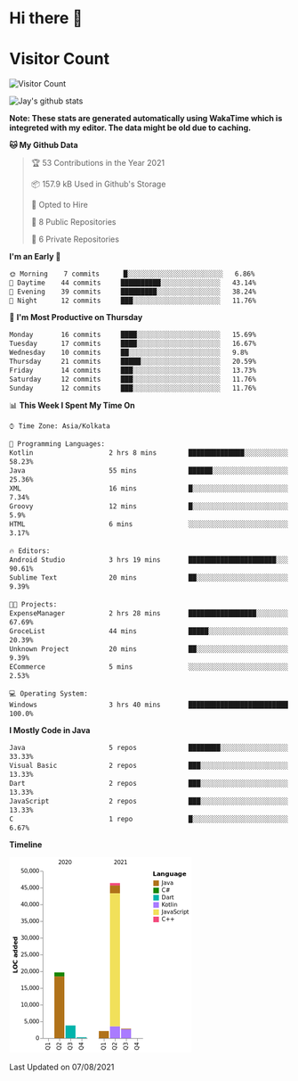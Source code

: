 # Hi there 👋 

# Visitor Count
![Visitor Count](https://profile-counter.glitch.me/jay-buddhdev/count.svg)

![Jay's github stats](https://github-readme-stats.vercel.app/api?username=jay-buddhdev&show_icons=true&theme=chartreuse-dark)

**Note: These stats are generated automatically using WakaTime which is integreted with my editor. The data might be old due to caching.**

<!--START_SECTION:waka-->
**🐱 My Github Data** 

> 🏆 53 Contributions in the Year 2021
 > 
> 📦 157.9 kB Used in Github's Storage 
 > 
> 💼 Opted to Hire
 > 
> 📜 8 Public Repositories 
 > 
> 🔑 6 Private Repositories  
 > 
**I'm an Early 🐤** 

```text
🌞 Morning    7 commits      █░░░░░░░░░░░░░░░░░░░░░░░░   6.86% 
🌆 Daytime    44 commits     ██████████░░░░░░░░░░░░░░░   43.14% 
🌃 Evening    39 commits     █████████░░░░░░░░░░░░░░░░   38.24% 
🌙 Night      12 commits     ███░░░░░░░░░░░░░░░░░░░░░░   11.76%

```
📅 **I'm Most Productive on Thursday** 

```text
Monday       16 commits     ████░░░░░░░░░░░░░░░░░░░░░   15.69% 
Tuesday      17 commits     ████░░░░░░░░░░░░░░░░░░░░░   16.67% 
Wednesday    10 commits     ██░░░░░░░░░░░░░░░░░░░░░░░   9.8% 
Thursday     21 commits     █████░░░░░░░░░░░░░░░░░░░░   20.59% 
Friday       14 commits     ███░░░░░░░░░░░░░░░░░░░░░░   13.73% 
Saturday     12 commits     ███░░░░░░░░░░░░░░░░░░░░░░   11.76% 
Sunday       12 commits     ███░░░░░░░░░░░░░░░░░░░░░░   11.76%

```


📊 **This Week I Spent My Time On** 

```text
⌚︎ Time Zone: Asia/Kolkata

💬 Programming Languages: 
Kotlin                   2 hrs 8 mins        ██████████████░░░░░░░░░░░   58.23% 
Java                     55 mins             ██████░░░░░░░░░░░░░░░░░░░   25.36% 
XML                      16 mins             █░░░░░░░░░░░░░░░░░░░░░░░░   7.34% 
Groovy                   12 mins             █░░░░░░░░░░░░░░░░░░░░░░░░   5.9% 
HTML                     6 mins              ░░░░░░░░░░░░░░░░░░░░░░░░░   3.17%

🔥 Editors: 
Android Studio           3 hrs 19 mins       ██████████████████████░░░   90.61% 
Sublime Text             20 mins             ██░░░░░░░░░░░░░░░░░░░░░░░   9.39%

🐱‍💻 Projects: 
ExpenseManager           2 hrs 28 mins       █████████████████░░░░░░░░   67.69% 
GroceList                44 mins             █████░░░░░░░░░░░░░░░░░░░░   20.39% 
Unknown Project          20 mins             ██░░░░░░░░░░░░░░░░░░░░░░░   9.39% 
ECommerce                5 mins              ░░░░░░░░░░░░░░░░░░░░░░░░░   2.53%

💻 Operating System: 
Windows                  3 hrs 40 mins       █████████████████████████   100.0%

```

**I Mostly Code in Java** 

```text
Java                     5 repos             ████████░░░░░░░░░░░░░░░░░   33.33% 
Visual Basic             2 repos             ███░░░░░░░░░░░░░░░░░░░░░░   13.33% 
Dart                     2 repos             ███░░░░░░░░░░░░░░░░░░░░░░   13.33% 
JavaScript               2 repos             ███░░░░░░░░░░░░░░░░░░░░░░   13.33% 
C                        1 repo              █░░░░░░░░░░░░░░░░░░░░░░░░   6.67%

```


**Timeline**

![Chart not found](https://raw.githubusercontent.com/jay-buddhdev/jay-buddhdev/master/charts/bar_graph.png) 


 Last Updated on 07/08/2021
<!--END_SECTION:waka-->


